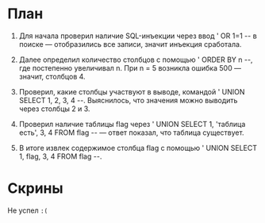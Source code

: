 # План

1. Для начала проверил наличие SQL-инъекции через ввод ' OR 1=1 -- в поиске — отобразились все записи, значит инъекция сработала.

2. Далее определил количество столбцов с помощью ' ORDER BY n --, где постепенно увеличивал n. При n = 5 возникла ошибка 500 — значит, столбцов 4.

3. Проверил, какие столбцы участвуют в выводе, командой ' UNION SELECT 1, 2, 3, 4 --. Выяснилось, что значения можно выводить через столбцы 2 и 3.

4. Проверил наличие таблицы flag через ' UNION SELECT 1, 'таблица есть', 3, 4 FROM flag -- — ответ показал, что таблица существует.

5. В итоге извлек содержимое столбца flag с помощью ' UNION SELECT 1, flag, 3, 4 FROM flag --.

# Скрины

Не успел `:(`
